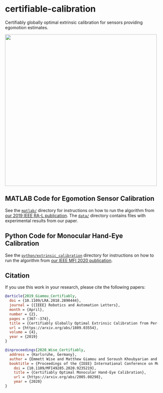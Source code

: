 # certifiable-calibration
Certifiably globally optimal extrinsic calibration for sensors providing egomotion estimates. 

<img src="https://raw.githubusercontent.com/utiasSTARS/certifiable-calibration/master/calibration_high_level.png" width="500px"/>


## MATLAB Code for Egomotion Sensor Calibration
See the [`matlab/`](https://github.com/utiasSTARS/certifiable-calibration/tree/master/matlab) directory for instructions on how to run the algorithm from [our 2019 IEEE RA-L publication](https://arxiv.org/abs/1809.03554). The [`data/`](https://github.com/utiasSTARS/certifiable-calibration/tree/master/data) directory contains files with experimental results from our paper.


## Python Code for Monocular Hand-Eye Calibration
See the [`python/extrinsic_calibration`](https://github.com/utiasSTARS/certifiable-calibration/tree/master/python/extrinsic_calibration) directory for instructions on how to run the algorithm from [our IEEE MFI 2020 publication](https://arxiv.org/abs/2005.08298).

##  Citation
If you use this work in your research, please cite the following papers:

```bibtex
@article{2019_Giamou_Certifiably,
  doi = {10.1109/LRA.2018.2890444},
  journal = {{IEEE} Robotics and Automation Letters},
  month = {April},
  number = {2},
  pages = {367--374},
  title = {Certifiably Globally Optimal Extrinsic Calibration from Per-Sensor Egomotion},
  url = {https://arxiv.org/abs/1809.03554},
  volume = {4},
  year = {2019}
}

@inproceedings{2020_Wise_Certifiably,
  address = {Karlsruhe, Germany},
  author = {Emmett Wise and Matthew Giamou and Soroush Khoubyarian and Abhinav Grover and Jonathan Kelly},
  booktitle = {Proceedings of the {IEEE} International Conference on Multisensor Fusion and Integration {(MFI)}},
	doi = {10.1109/MFI49285.2020.9235219},
	title = {Certifiably Optimal Monocular Hand-Eye Calibration},
	url = {https://arxiv.org/abs/2005.08298},
	year = {2020}
}
```
